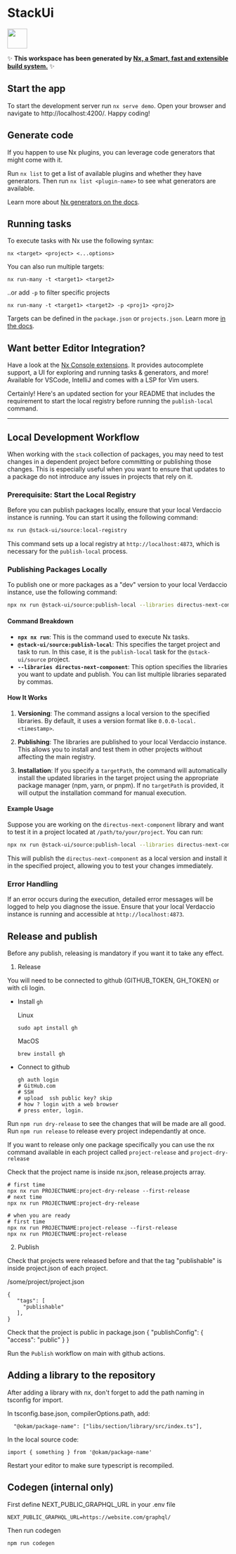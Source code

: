 # StackUi

<a alt="Nx logo" href="https://nx.dev" target="_blank" rel="noreferrer"><img src="https://raw.githubusercontent.com/nrwl/nx/master/images/nx-logo.png" width="45"></a>

✨ **This workspace has been generated by [Nx, a Smart, fast and extensible build system.](https://nx.dev)** ✨


## Start the app

To start the development server run `nx serve demo`. Open your browser and navigate to http://localhost:4200/. Happy coding!


## Generate code

If you happen to use Nx plugins, you can leverage code generators that might come with it.

Run `nx list` to get a list of available plugins and whether they have generators. Then run `nx list <plugin-name>` to see what generators are available.

Learn more about [Nx generators on the docs](https://nx.dev/plugin-features/use-code-generators).

## Running tasks

To execute tasks with Nx use the following syntax:

```
nx <target> <project> <...options>
```

You can also run multiple targets:

```
nx run-many -t <target1> <target2>
```

..or add `-p` to filter specific projects

```
nx run-many -t <target1> <target2> -p <proj1> <proj2>
```

Targets can be defined in the `package.json` or `projects.json`. Learn more [in the docs](https://nx.dev/core-features/run-tasks).

## Want better Editor Integration?

Have a look at the [Nx Console extensions](https://nx.dev/nx-console). It provides autocomplete support, a UI for exploring and running tasks & generators, and more! Available for VSCode, IntelliJ and comes with a LSP for Vim users.


Certainly! Here's an updated section for your README that includes the requirement to start the local registry before running the `publish-local` command.

---

## Local Development Workflow

When working with the `stack` collection of packages, you may need to test changes in a dependent project before committing or publishing those changes. This is especially useful when you want to ensure that updates to a package do not introduce any issues in projects that rely on it.

### Prerequisite: Start the Local Registry

Before you can publish packages locally, ensure that your local Verdaccio instance is running. You can start it using the following command:

```bash
nx run @stack-ui/source:local-registry
```

This command sets up a local registry at `http://localhost:4873`, which is necessary for the `publish-local` process.

### Publishing Packages Locally

To publish one or more packages as a "dev" version to your local Verdaccio instance, use the following command:

```bash
npx nx run @stack-ui/source:publish-local --libraries directus-next-component
```

#### Command Breakdown

- **`npx nx run`**: This is the command used to execute Nx tasks.
- **`@stack-ui/source:publish-local`**: This specifies the target project and task to run. In this case, it is the `publish-local` task for the `@stack-ui/source` project.
- **`--libraries directus-next-component`**: This option specifies the libraries you want to update and publish. You can list multiple libraries separated by commas.

#### How It Works

1. **Versioning**: The command assigns a local version to the specified libraries. By default, it uses a version format like `0.0.0-local.<timestamp>`.
   
2. **Publishing**: The libraries are published to your local Verdaccio instance. This allows you to install and test them in other projects without affecting the main registry.

3. **Installation**: If you specify a `targetPath`, the command will automatically install the updated libraries in the target project using the appropriate package manager (npm, yarn, or pnpm). If no `targetPath` is provided, it will output the installation command for manual execution.

#### Example Usage

Suppose you are working on the `directus-next-component` library and want to test it in a project located at `/path/to/your/project`. You can run:

```bash
npx nx run @stack-ui/source:publish-local --libraries directus-next-component --targetPath /path/to/your/project
```

This will publish the `directus-next-component` as a local version and install it in the specified project, allowing you to test your changes immediately.

### Error Handling

If an error occurs during the execution, detailed error messages will be logged to help you diagnose the issue. Ensure that your local Verdaccio instance is running and accessible at `http://localhost:4873`.



## Release and publish
Before any publish, releasing is mandatory if you want it to take any effect.

1. Release

You will need to be connected to github (GITHUB_TOKEN, GH_TOKEN) or with cli login.

- Install `gh`

  Linux
  ```
  sudo apt install gh
  ```

  MacOS
  ```
  brew install gh
  ```

- Connect to  github
  ```
  gh auth login
  # GitHub.com
  # SSH
  # upload  ssh public key? skip
  # how ? login with a web browser
  # press enter, login.
  ```

Run `npm run dry-release` to see the changes that will be made are all good.
Run `npm run release` to release every project independantly at once.

If you want to release only one package specifically you can use the nx command available in each project called `project-release` and `project-dry-release`

Check that the project name is inside nx.json, release.projects array.

```
# first time
npx nx run PROJECTNAME:project-dry-release --first-release
# next time
npx nx run PROJECTNAME:project-dry-release

# when you are ready
# first time
npx nx run PROJECTNAME:project-release --first-release
npx nx run PROJECTNAME:project-release
```

2. Publish

Check that projects were released before and that the tag "publishable" is inside project.json of each project.

/some/project/project.json
```
{
   "tags": [
     "publishable"
   ],
}
```

Check that the project is public in package.json
{
  "publishConfig": {
    "access": "public"
  }
}

Run the `Publish` workflow on main with github actions.

## Adding a library to the repository
After adding a library with nx, don't forget to add the path naming in tsconfig for import.

In tsconfig.base.json, compilerOptions.path, add:
```
  "@okam/package-name": ["libs/section/library/src/index.ts"],
```

In the local source code:
```
import { something } from '@okam/package-name'
```

Restart your editor to make sure typescript is recompiled.

## Codegen (internal only)

First define NEXT_PUBLIC_GRAPHQL_URL in your .env file
```
NEXT_PUBLIC_GRAPHQL_URL=https://website.com/graphql/
```

Then run codegen
```
npm run codegen
```
